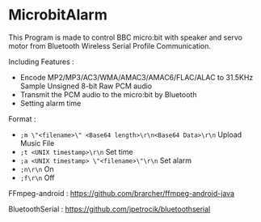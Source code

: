 # MicrobitAlarm

This Program is made to control BBC micro:bit with speaker and servo motor from Bluetooth Wireless Serial Profile Communication.

Including Features :
* Encode MP2/MP3/AC3/WMA/AMAC3/AMAC6/FLAC/ALAC to 31.5KHz Sample Unsigned 8-bit Raw PCM audio
* Transmit the PCM audio to the micro:bit by Bluetooth 
* Setting alarm time

Format :
* `;m \"<filename>\" <Base64 length>\r\n<Base64 Data>\r\n` Upload Music File
* `;t <UNIX timestamp>\r\n` Set time
* `;a <UNIX timestamp> \"<filename>\"\r\n` Set alarm
* `;n\r\n` On
* `;f\r\n` Off


FFmpeg-android : https://github.com/brarcher/ffmpeg-android-java

BluetoothSerial : https://github.com/jpetrocik/bluetoothserial
